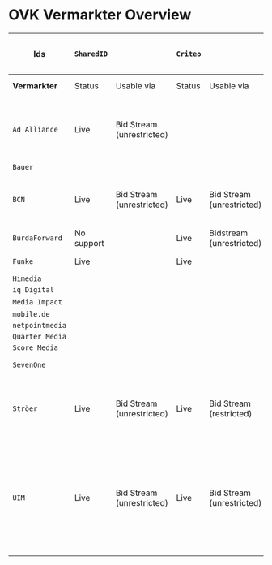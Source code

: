 # OVK Vermarkter Overview #

| **Ids** | `SharedID` | | `Criteo` | | `ID5` | | `PPID (GAM)` | | `Panorama` | | `Liveramp` | | `netID` | | `EUID` | | `Utiq` | | `Proprietary ID 1`(further describe) | | `Proprietary ID 2`(further describe) | |
| ----------------------- |------------|---------------------------| ----------- |  --------------------------------- |------------- |  ---------------------------------------- |--------------|----------------------------------------------------| ------------ |  ------------------ | ------------ |  -------------------------------- |------------|------------------------------------------------------------------------------------------------------------------------|-------------| -------------------------------- |-------------|  -------------------------------------------------------- |--------------------------------------| -------------------------------------------- | ------------------------------------ |  ------------------ | 
| **Vermarkter** | Status | Usable via | Status | Usable via | Status | Usable via | Status | Usable via | Status | Usable via | Status | Usable via | Status | Usable via | Status | Usable via | Status | Usable via | Description | Usable via | Description | Usable via |   
| `Ad Alliance` | Live | Bid Stream (unrestricted) | | | | | Live | Adserver | | | | | Live | Bid Stream (restricted), Data Marketplace (Curation-SSP) | In-Progress | | In-Progress | | | RTL Household IDs | Internal only, audiences and martech | | |  
| `Bauer` | | | | | | | | | | | | | | | | | | | | | | | |  
| `BCN` | Live | Bid Stream (unrestricted) | Live | Bid Stream (unrestricted) | Live | Bid Stream (unrestricted) | Live | - IO only (Adserver)<br />- Bid Stream (unrestricted) | No support | | Live | Bid Stream (unrestricted) | No support | | In-Progress | | In-Progress | | | Own email hash based id | - IO only (Adserver)<br />- Data Clean Room | | | 
| `BurdaForward` | No support | | Live | Bidstream (unrestricted) | Live | Bid Stream (unrestricted) | Live | Bid Stream (restricted) | No support | | No support | | Live | Bid Stream (restricted) | No support | | In-Progress | | No support | | | | | |  
| `Funke` | Live | | Live | | Live | | Live | | No support | | Live | | No support | | In-Progress | | In-Progress | | | | | | |  
| `Himedia` | | | | | | | | | | | | | | | | | | | | | | | |  
| `iq Digital` | | | | | | | | | | | | | | | | | | | | | | | | 
| `Media Impact` | | | | | | | | | | | | | | Live | | | | | | | | | | | | 
| `mobile.de` | | | | | | | | | | | | | | | | | | | | | | | | 
| `netpointmedia` | | | | | | | | | | | | | | | | | | | | | | | | 
| `Quarter Media` | | | | | | | | | | | | | | | | | | | | | | | | 
| `Score Media` | | | | | | | | | | | | | | | | | | | | | | | | 
| `SevenOne` | | | | | | | | | | | In-Progress | | In-Progress | | In-Progress | | | | | | | | | | | | 
| `Ströer` | Live | Bid Stream (unrestricted) | Live | Bid Stream (restricted) | Live | Bid Stream (restricted), Data Marketplace (Curation-SSP) | Live | IO only (Adserver) | No support | | Live | Bid Stream (restricted) | Live | Bid Stream (restricted) | In-Progress | | Live (Test) | Bid Stream (restricted) | | | | | | | 
| `UIM` | Live | Bid Stream (unrestricted) | Live | Bid Stream (unrestricted) | in Progress | | Live | Bid Stream (restricted) | No Support | | In-Progress | | Live | Bid Stream (deal id) Bid Stream (unrestricted) Data Marketplace (Curation-SSP) Data Marketplace (DSP) Data Clean Room | In-Progress | | No Support | | | No Support | | No Support | | | | 